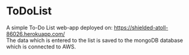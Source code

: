 # ToDoList
A simple To-Do List web-app deployed on: https://shielded-atoll-86026.herokuapp.com/ <br /> The data which is entered to the list is saved to the mongoDB database which is connected to AWS.
